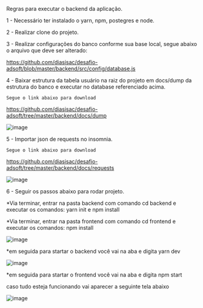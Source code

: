 Regras para executar o backend da aplicação.

1 - Necessário ter instalado o yarn, npm, postegres e node.

2 - Realizar clone do projeto.


3 - Realizar configurações do banco conforme sua base local, segue abaixo o arquivo que deve ser alterado:

  https://github.com/diasisac/desafio-adsoft/blob/master/backend/src/config/database.js

4 - Baixar estrutura da tabela usuário na raiz do projeto em docs/dump da estrutura do banco e executar no database referenciado acima.
    
    Segue o link abaixo para download
  
  https://github.com/diasisac/desafio-adsoft/tree/master/backend/docs/dump
  

  ![image](https://user-images.githubusercontent.com/40832333/111523983-a7eb4a00-873a-11eb-8cbe-48f383e49587.png)


5 - Importar json de requests no insomnia.
   
    Segue o link abaixo para download
  
  https://github.com/diasisac/desafio-adsoft/tree/master/backend/docs/requests
  
  ![image](https://user-images.githubusercontent.com/40832333/111523645-475c0d00-873a-11eb-83a7-0a611bb663c0.png)
  
   

6 - Seguir os passos abaixo para rodar projeto.

*Via terminar, entrar na pasta backend com comando cd backend e executar os comandos: yarn init e npm install

*Via terminar, entrar na pasta frontend com comando cd frontend e executar os comandos: npm install


 ![image](https://user-images.githubusercontent.com/40832333/111672278-90729680-87f8-11eb-8d5c-88d3be7de7f1.png)
 
 *em seguida para startar o backend você vai na aba e digita yarn dev
 
 ![image](https://user-images.githubusercontent.com/40832333/111673043-53f36a80-87f9-11eb-8fc5-126221b29884.png)
 
 *em seguida para startar o frontend você vai na aba e digita npm start
 
  caso tudo esteja funcionando vai aparecer a seguinte tela abaixo

 ![image](https://user-images.githubusercontent.com/40832333/111673573-ded46500-87f9-11eb-8932-e35b5edf9c28.png)

